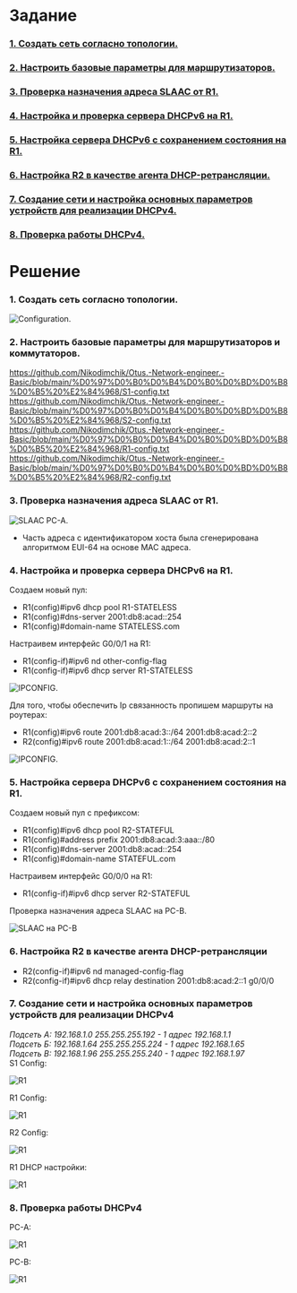 # Задание
### [1. Создать сеть согласно топологии.](#1)
### [2. Настроить базовые параметры для маршрутизаторов.](#2)
### [3. Проверка назначения адреса SLAAC от R1.](#3)
### [4.	Настройка и проверка сервера DHCPv6 на R1.](#4)
### [5. Настройка сервера DHCPv6 с сохранением состояния на R1.](#5)
### [6. Настройка R2 в качестве агента DHCP-ретрансляции.](#6)
### [7. Создание сети и настройка основных параметров устройств для реализации DHCPv4.](#7)
### [8. Проверка работы DHCPv4.](#8)

# Решение   
### <a name="1"> 1. Создать сеть согласно топологии.</a>  

<image src="./topology.PNG" alt="Configuration.">  
  
### <a name="2"> 2. Настроить базовые параметры для маршрутизаторов и коммутаторов.</a>  
  https://github.com/Nikodimchik/Otus.-Network-engineer.-Basic/blob/main/%D0%97%D0%B0%D0%B4%D0%B0%D0%BD%D0%B8%D0%B5%20%E2%84%968/S1-config.txt  
  https://github.com/Nikodimchik/Otus.-Network-engineer.-Basic/blob/main/%D0%97%D0%B0%D0%B4%D0%B0%D0%BD%D0%B8%D0%B5%20%E2%84%968/S2-config.txt  
  https://github.com/Nikodimchik/Otus.-Network-engineer.-Basic/blob/main/%D0%97%D0%B0%D0%B4%D0%B0%D0%BD%D0%B8%D0%B5%20%E2%84%968/R1-config.txt  
  https://github.com/Nikodimchik/Otus.-Network-engineer.-Basic/blob/main/%D0%97%D0%B0%D0%B4%D0%B0%D0%BD%D0%B8%D0%B5%20%E2%84%968/R2-config.txt  
  
### <a name="3"> 3. Проверка назначения адреса SLAAC от R1.</a> 

<image src="./slaac-pcA.PNG" alt="SLAAC PC-A.">  

  * Часть адреса с идентификатором хоста была сгенерирована алгоритмом EUI-64 на основе MAC адреса.  
  
### <a name="4"> 4. Настройка и проверка сервера DHCPv6 на R1.</a>  
Создаем новый пул:  

  * R1(config)#ipv6 dhcp pool R1-STATELESS  
  * R1(config)#dns-server 2001:db8:acad::254  
  * R1(config)#domain-name STATELESS.com  
  
Настраивем интерфейс G0/0/1 на R1:  

  * R1(config-if)#ipv6 nd other-config-flag  
  * R1(config-if)#ipv6 dhcp server R1-STATELESS  
  
<image src="./r1-stateless.PNG" alt="IPCONFIG.">  
   
Для того, чтобы обеспечить Ip связанность пропишем маршруты на роутерах:  
    
  * R1(config)#ipv6 route 2001:db8:acad:3::/64 2001:db8:acad:2::2  
  * R2(config)#ipv6 route 2001:db8:acad:1::/64 2001:db8:acad:2::1  
  
<image src="./Ping-Stateless.PNG" alt="IPCONFIG.">  

### <a name="5"> 5. Настройка сервера DHCPv6 с сохранением состояния на R1.</a>  
Создаем новый пул с префиксом:  
  
  * R1(config)#ipv6 dhcp pool R2-STATEFUL  
  * R1(config)#address prefix 2001:db8:acad:3:aaa::/80  
  * R1(config)#dns-server 2001:db8:acad::254  
  * R1(config)#domain-name STATEFUL.com  
  
Настраивем интерфейс G0/0/0 на R1:  
  
  * R1(config-if)#ipv6 dhcp server R2-STATEFUL  
  
Проверка назначения адреса SLAAC на PC-B.  
  
<image src="./slaac-pc-B.PNG" alt="SLAAC на PC-B">   
  
### <a name="6"> 6. Настройка R2 в качестве агента DHCP-ретрансляции</a>  

  * R2(config-if)#ipv6 nd managed-config-flag  
  * R2(config-if)#ipv6 dhcp relay destination 2001:db8:acad:2::1 g0/0/0  

### <a name="7"> 7. Создание сети и настройка основных параметров устройств для реализации DHCPv4</a>  
  *Подсеть А: 192.168.1.0 255.255.255.192 - 1 адрес 192.168.1.1*  
  *Подсеть Б: 192.168.1.64 255.255.255.224 - 1 адрес 192.168.1.65*  
  *Подсеть В: 192.168.1.96 255.255.255.240 - 1 адрес 192.168.1.97*   
  S1  Config:  

<image src="./s1-vlan.PNG" alt="R1">   

  R1 Config:  

<image src="./n-r1v.PNG" alt="R1">  

  R2 Config:

<image src="./n-r2.PNG" alt="R1">  

  R1 DHCP настройки:  

<image src="./n-dhcp.PNG" alt="R1">  

### <a name="8"> 8. Проверка работы DHCPv4</a>  

  PC-A:  

<image src="./n-pc-a.PNG" alt="R1">  

  PC-B:  

<image src="./n-pc-b.PNG" alt="R1">  


